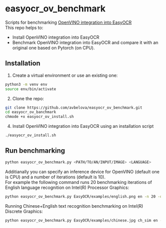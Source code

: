 # easyocr_ov_benchmark
Scripts for benchmarking [OpenVINO integration into EasyOCR](https://github.com/avbelova/EasyOCR)  
This repo helps to:
* Install OpenVINO integration into EasyOCR
* Benchmark OpenVINO integration into EasyOCR and compare it with an original one based on Pytorch (on CPU).

## Installation
1. Create a virtual environment or use an existing one:
  ```bash
python3 -m venv env
source env/bin/activate
```
2. Clone the repo:
```bash
git clone https://github.com/avbelova/easyocr_ov_benchmark.git
cd easyocr_ov_banchmark
chmode +x easyocr_ov_install.sh
```
4. Install OpenVINO integration into EasyOCR using an installation script
```bash
./easyocr_ov_install.sh
```
## Run benchmarking
```bash
python easyocr_ov_benchmark.py <PATH/TO/AN/INPUT/IMAGE> <LANGUAGE>
```
Additianally you can specify an inference device for OpenVINO (default one is CPU) and a number of iterations (default is 10).  
For example the following command runs 20 benchmarking iterations of English language recognition on Intel(R) Processor Graphics:
```bash
python easyocr_ov_benchmark.py EasyOCR/examples/english.png en -n 20 -d GPU
```
Running Chinese+English text recognition benchmarking on Intel(R) Discrete Graphics:
```bash
python easyocr_ov_benchmark.py EasyOCR/examples/chinese.jpg ch_sim en -d GPU.1
```



